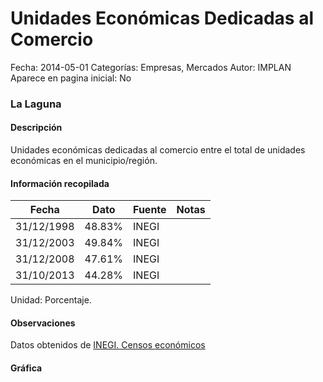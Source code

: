 Unidades Económicas Dedicadas al Comercio
=====

Fecha: 2014-05-01
Categorías: Empresas, Mercados
Autor: IMPLAN
Aparece en pagina inicial: No

### La Laguna

#### Descripción

Unidades económicas dedicadas al comercio entre el total de unidades económicas en el municipio/región.

<!-- break -->

#### Información recopilada

<table class="table table-hover table-bordered matriz">
  <thead>
    <tr><th>Fecha</th><th>Dato</th><th>Fuente</th><th>Notas</th></tr>
  </thead>
  <tbody>
    <tr><td class="centrado">31/12/1998</td><td class="derecha">48.83%</td><td>INEGI</td><td></td></tr>
    <tr><td class="centrado">31/12/2003</td><td class="derecha">49.84%</td><td>INEGI</td><td></td></tr>
    <tr><td class="centrado">31/12/2008</td><td class="derecha">47.61%</td><td>INEGI</td><td></td></tr>
    <tr><td class="centrado">31/10/2013</td><td class="derecha">44.28%</td><td>INEGI</td><td></td></tr>
  </tbody>
</table>

Unidad: Porcentaje.

#### Observaciones

Datos obtenidos de [INEGI. Censos económicos](http://www3.inegi.org.mx/sistemas/saic/)

#### Gráfica

<div id="Morrisnpszscql" class="grafica"></div>
  <script>
  new Morris.Line({
    element: 'Morrisnpszscql',
    data: [
      { fecha: '1998-12-31', dato: 48.8300 },
      { fecha: '2003-12-31', dato: 49.8400 },
      { fecha: '2008-12-31', dato: 47.6100 },
      { fecha: '2013-10-31', dato: 44.2800 }
    ],
    xkey: 'fecha',
    ykeys: ['dato'],
    labels: ['Dato'],
    lineColors: ['#FF5B02'],
    xLabelFormat: function(d) {
      return d.getDate()+'/'+(d.getMonth()+1)+'/'+d.getFullYear();
    },
    dateFormat: function (ts) {
      var d = new Date(ts);
      return d.getDate() + '/' + (d.getMonth() + 1) + '/' + d.getFullYear();
    }
  });
  </script>
